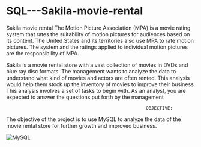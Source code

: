# SQL---Sakila-movie-rental
Sakila movie rental
The Motion Picture Association (MPA) is a movie rating system that rates the suitability of motion pictures for audiences based on its content. 
The United States and its territories also use MPA to rate motion pictures. The system and the ratings applied to individual motion pictures are the responsibility of MPA.

Sakila is a movie rental store with a vast collection of movies in DVDs and blue ray disc formats.
The management wants to analyze the data to understand what kind of movies and actors are often rented.
This analysis would help them stock up the inventory of movies to improve their business.
This analysis involves a set of tasks to begin with. As an analyst, you are expected to answer the questions put forth by the management

                                                        OBJECTIVE:
The objective of the project is to use MySQL to analyze the data of the movie rental store for further growth and improved business.

 ![MySQL](https://img.shields.io/badge/mysql-%2300000f.svg?style=for-the-badge&logo=mysql&logoColor=white) 
